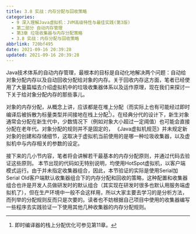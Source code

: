 ```yaml
---
title: 3.8 实战：内存分配与回收策略
categories:
  - 9 深入理解Java虛拟机：JVM高级特性与最佳实践(第3版)
  - 第二部分 自动内存管理
  - 第3章 垃圾收集器与内存分配策略
  - 3.8 实战：内存分配与回收策略
abbrlink: 720bf495
date: 2021-09-16 20:39:28
updated: 2021-09-16 20:39:28
---
```

Java技术体系的自动内存管理，最根本的目标是自动化地解决两个问题：自动给对象分配内存以及自动回收分配给对象的内存。关于回收内存这方面，笔者已经使用了大量篇幅去介绍虚拟机中的垃圾收集器体系以及运作原理，现在我们来探讨一下关于给对象分配内存的那些事儿。

对象的内存分配，从概念上讲，应该都是在堆上分配（而实际上也有可能经过即时编译后被拆散为标量类型并间接地在栈上分配[^1]）。在经典分代的设计下，新生对象通常会分配在新生代中，少数情况下（例如对象大小超过一定阈值）也可能会直接分配在老年代。对象分配的规则并不是固定的， 《Java虚拟机规范》并未规定新对象的创建和存储细节，这取决于虚拟机当前使用的是哪一种垃圾收集器，以及虚拟机中与内存相关的参数的设定。

接下来的几小节内容，笔者将会讲解若干最基本的内存分配原则，并通过代码去验证这些原则。 本节出现的代码如无特别说明，均使用HotSpot虚拟机，以客户端模式运行。由于并未指定收集器组合，因此，本节验证的实际是使用Serial加Serial Old客户端默认收集器组合下的内存分配和回收的策略，这种配置和收集器组合也许是开发人员做研发时的默认组合（其实现在研发时很多也默认用服务端虚拟机了），但在生产环境中一般不会这样用，所以大家主要去学习的是分析方法，而列举的分配规则反而只是次要的。读者也不妨根据自己项目中使用的收集器编写一些程序去实践验证一下使用其他几种收集器的内存分配规则。


[^1]: 即时编译器的栈上分配优化可参见第11章。
